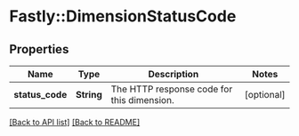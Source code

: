 # Fastly::DimensionStatusCode

## Properties

| Name | Type | Description | Notes |
| ---- | ---- | ----------- | ----- |
| **status_code** | **String** | The HTTP response code for this dimension. | [optional] |

[[Back to API list]](../../README.md#endpoints) [[Back to README]](../../README.md)


